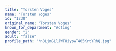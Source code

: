 ```yaml
---
title: "Torsten Voges"
name: "Torsten Voges"
id: "1238"
original_name: "Torsten Voges"
known_for_department: "Acting"
gender: "2"
adult: "false"
profile_path: "/n8LjmGLlJWF8iypwT405KrtYRhQ.jpg"
---
```

